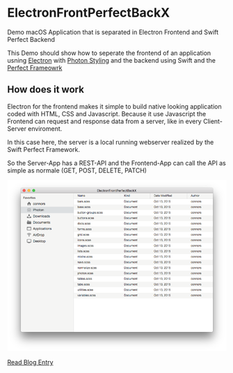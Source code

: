 # ElectronFrontPerfectBackX
Demo macOS Application that is separated in Electron Frontend and Swift Perfect Backend

This Demo should show how to seperate the frontend of an application usning [Electron](https://electron.atom.io) with [Photon Styling](http://photonkit.com) and the backend using Swift and the [Perfect Frameowrk](http://perfect.org)

## How does it work
Electron for the frontend makes it simple to build native looking application coded with HTML, CSS and Javascript.
Because it use Javascript the Frontend can request and response data from a server, like in every Client-Server enviroment.

In this case here, the server is a local running webserver realized by the Swift Perfect Framework. 

So the Server-App has a REST-API and the Frontend-App can call the API as simple as normale (GET, POST, DELETE, PATCH)

![screen](github/app.png)

[Read Blog Entry](https://miralem-cebic.de/blog/index.php?controller=post&action=view&id_post=5)